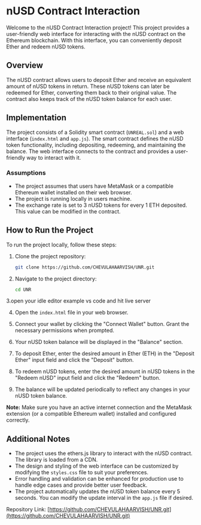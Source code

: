 # nUSD Contract Interaction

Welcome to the nUSD Contract Interaction project! This project provides a user-friendly web interface for interacting with the nUSD contract on the Ethereum blockchain. With this interface, you can conveniently deposit Ether and redeem nUSD tokens.

## Overview

The nUSD contract allows users to deposit Ether and receive an equivalent amount of nUSD tokens in return. These nUSD tokens can later be redeemed for Ether, converting them back to their original value. The contract also keeps track of the nUSD token balance for each user.

## Implementation

The project consists of a Solidity smart contract (`UNREAL.sol`) and a web interface (`index.html` and `app.js`). The smart contract defines the nUSD token functionality, including depositing, redeeming, and maintaining the balance. The web interface connects to the contract and provides a user-friendly way to interact with it.

### Assumptions

- The project assumes that users have MetaMask or a compatible Ethereum wallet installed on their web browser.
- The project is running locally in users machine.
- The exchange rate is set to 3 nUSD tokens for every 1 ETH deposited. This value can be modified in the contract.

## How to Run the Project

To run the project locally, follow these steps:

1. Clone the project repository:

   ```bash
   git clone https://github.com/CHEVULAHAARVISH/UNR.git
   ```

2. Navigate to the project directory:

   ```bash
   cd UNR
   ```
3.open your idle editor example vs code and hit live server

4. Open the `index.html` file in your web browser.

5. Connect your wallet by clicking the "Connect Wallet" button. Grant the necessary permissions when prompted.

6. Your nUSD token balance will be displayed in the "Balance" section.

7. To deposit Ether, enter the desired amount in Ether (ETH) in the "Deposit Ether" input field and click the "Deposit" button.

8. To redeem nUSD tokens, enter the desired amount in nUSD tokens in the "Redeem nUSD" input field and click the "Redeem" button.

9. The balance will be updated periodically to reflect any changes in your nUSD token balance.

**Note:** Make sure you have an active internet connection and the MetaMask extension (or a compatible Ethereum wallet) installed and configured correctly.

## Additional Notes

- The project uses the ethers.js library to interact with the nUSD contract. The library is loaded from a CDN.
- The design and styling of the web interface can be customized by modifying the `styles.css` file to suit your preferences.
- Error handling and validation can be enhanced for production use to handle edge cases and provide better user feedback.
- The project automatically updates the nUSD token balance every 5 seconds. You can modify the update interval in the `app.js` file if desired.



Repository Link: [https://github.com/CHEVULAHAARVISH/UNR.git](https://github.com/CHEVULAHAARVISH/UNR.git)

